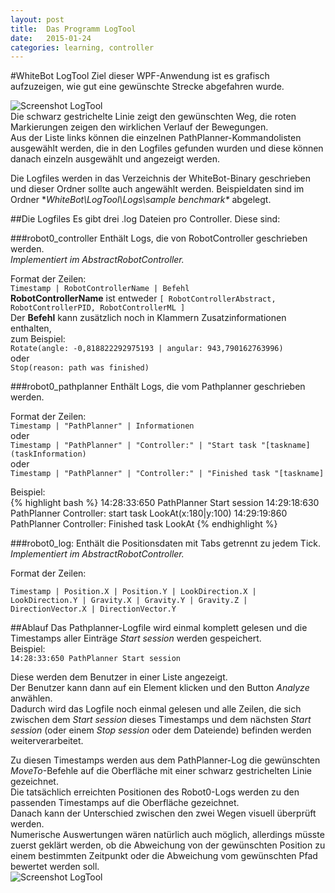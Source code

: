 ```yaml
---
layout: post
title:  Das Programm LogTool
date:   2015-01-24
categories: learning, controller
---
```


#WhiteBot LogTool
Ziel dieser WPF-Anwendung ist es grafisch aufzuzeigen, wie gut eine gewünschte Strecke abgefahren wurde.  

![Screenshot LogTool]({{site.baseurl}}/assets/logtool.png)  
Die schwarz gestrichelte Linie zeigt den gewünschten Weg, die roten Markierungen zeigen den wirklichen Verlauf der Bewegungen.  
Aus der Liste links können die einzelnen PathPlanner-Kommandolisten ausgewählt werden, die in den Logfiles gefunden wurden und diese können danach einzeln ausgewählt und angezeigt werden.  

Die Logfiles werden in das Verzeichnis der WhiteBot-Binary geschrieben und dieser Ordner sollte auch angewählt werden.  Beispieldaten sind im Ordner **WhiteBot\LogTool\Logs\sample benchmark\** abgelegt.

##Die Logfiles
Es gibt drei .log Dateien pro Controller. Diese sind:

###robot0_controller
Enthält Logs, die von RobotController geschrieben werden.  
_Implementiert im AbstractRobotController._  

Format der Zeilen:  
```Timestamp | RobotControllerName | Befehl```  
**RobotControllerName** ist entweder ```[ RobotControllerAbstract, RobotControllerPID, RobotControllerML ]```  
Der **Befehl** kann zusätzlich noch in Klammern Zusatzinformationen enthalten,  
zum Beispiel:  
```Rotate(angle: -0,818822292975193 | angular: 943,790162763996)```  
oder  
```Stop(reason: path was finished)```  

###robot0_pathplanner
Enthält Logs, die vom Pathplanner geschrieben werden.  

Format der Zeilen:  
```Timestamp | "PathPlanner" | Informationen```  
oder  
```Timestamp | "PathPlanner" | "Controller:" | "Start task "[taskname](taskInformation)```  
oder  
```Timestamp | "PathPlanner" | "Controller:" | "Finished task "[taskname]```  

Beispiel:  
{% highlight bash %}
14:28:33:650	PathPlanner	Start session
14:29:18:630	PathPlanner	Controller:	start task	LookAt(x:180|y:100)
14:29:19:860	PathPlanner	Controller:	Finished task LookAt
{% endhighlight %}

###robot0_log:
Enthält die Positionsdaten mit Tabs getrennt zu jedem Tick.  
_Implementiert im AbstractRobotController._

Format der Zeilen:  
```
Timestamp | Position.X | Position.Y | LookDirection.X | LookDirection.Y | Gravity.X | Gravity.Y | Gravity.Z | DirectionVector.X | DirectionVector.Y  
```

##Ablauf
Das Pathplanner-Logfile wird einmal komplett gelesen und die Timestamps aller Einträge _Start session_ werden gespeichert.  
Beispiel:  
```14:28:33:650	PathPlanner	Start session```

Diese werden dem Benutzer in einer Liste angezeigt.  
Der Benutzer kann dann auf ein Element klicken und den Button _Analyze_ anwählen.  
Dadurch wird das Logfile noch einmal gelesen und alle Zeilen, die sich zwischen dem _Start session_ dieses Timestamps und dem nächsten _Start session_ (oder einem _Stop session_ oder dem Dateiende) befinden werden weiterverarbeitet.  

Zu diesen Timestamps werden aus dem PathPlanner-Log die gewünschten _MoveTo_-Befehle auf die Oberfläche mit einer schwarz gestrichelten Linie gezeichnet.  
Die tatsächlich erreichten Positionen des Robot0-Logs werden zu den passenden Timestamps auf die Oberfläche gezeichnet.  
Danach kann der Unterschied zwischen den zwei Wegen visuell überprüft werden.  
Numerische Auswertungen wären natürlich auch möglich, allerdings müsste zuerst geklärt werden, ob die Abweichung von der gewünschten Position zu einem bestimmten Zeitpunkt oder die Abweichung vom gewünschten Pfad bewertet werden soll.  
![Screenshot LogTool]({{site.baseurl}}/assets/logtool.png)  